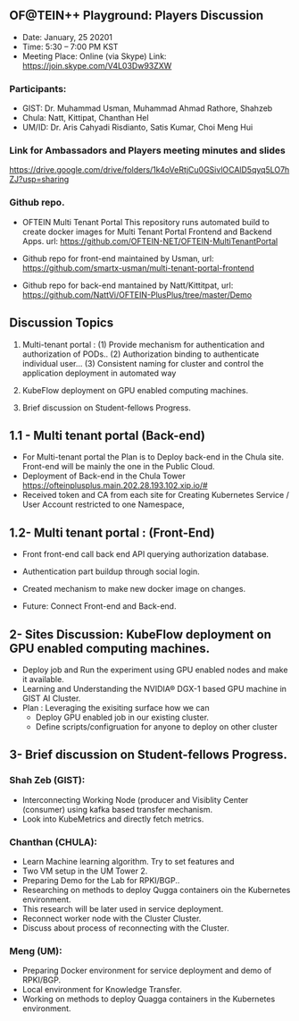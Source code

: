 ## OF@TEIN++ Playground: Players Discussion

* Date: January, 25 20201
* Time: 5:30 – 7:00 PM KST
* Meeting Place: Online (via Skype)
Link: https://join.skype.com/V4L03Dw93ZXW

### Participants:

*	GIST: 		Dr. Muhammad Usman, Muhammad Ahmad Rathore, Shahzeb
* Chula:    Natt, Kittipat,  Chanthan Hel
*	UM/ID: 		Dr. Aris Cahyadi Risdianto, Satis Kumar, Choi Meng Hui


### Link for Ambassadors and Players meeting minutes and slides
https://drive.google.com/drive/folders/1k4oVeRtjCu0GSivlOCAlD5qyq5LO7hZJ?usp=sharing
###  Github repo. 
	
* OFTEIN Multi Tenant Portal
This repository runs automated build to create docker images for Multi Tenant Portal Frontend and Backend Apps.
url: https://github.com/OFTEIN-NET/OFTEIN-MultiTenantPortal

* Github repo for front-end maintained by Usman, url: https://github.com/smartx-usman/multi-tenant-portal-frontend

* Github repo for back-end  mantained by Natt/Kittitpat, url: https://github.com/NattVi/OFTEIN-PlusPlus/tree/master/Demo

## Discussion Topics

1. Multi-tenant portal : 
  (1) Provide mechanism for authentication and authorization of PODs..
  (2) Authorization binding to authenticate individual user...
  (3) Consistent naming for cluster and control the application deployment in automated way

1.  KubeFlow deployment on GPU enabled computing machines.

1. Brief discussion on Student-fellows Progress.


## 1.1 - Multi tenant portal (Back-end)
* For Multi-tenant portal the Plan is to Deploy back-end in the Chula site. Front-end will be mainly the one in the Public Cloud. 
* Deployment of Back-end in the Chula Tower
https://ofteinplusplus.main.202.28.193.102.xip.io/#
* Received token and CA from each site for Creating Kubernetes Service / User Account restricted to one Namespace, 
## 1.2- Multi tenant portal : (Front-End)
* Front front-end call back end API querying authorization database.
* Authentication part buildup through social login.
* Created mechanism to make new docker image on changes.

* Future: Connect Front-end and Back-end. 

## 2- Sites Discussion:  KubeFlow deployment on GPU enabled computing machines.
* Deploy job and Run the experiment using GPU enabled nodes and make it available.
* Learning and Understanding the NVIDIA® DGX-1 based GPU machine in GIST AI Cluster. 
* Plan :  Leveraging the exisiting surface how we can
  - Deploy GPU enabled job in our existing cluster.
  - Define scripts/configruation for anyone to deploy on other cluster
  
## 3- Brief discussion on Student-fellows Progress.
### Shah Zeb (GIST): 
* Interconnecting Working Node (producer and Visiblity Center (consumer) using kafka based transfer mechanism.
* Look into KubeMetrics and directly fetch metrics.

### Chanthan (CHULA): 
* Learn Machine learning algorithm. Try to set features and 
* Two VM setup in the UM Tower 2. 
* Preparing Demo for the Lab for RPKI/BGP..
* Researching on methods to deploy Qugga containers oin the Kubernetes environment.
* This research will be later used in service deployment.
* Reconnect worker node with the Cluster Cluster.
* Discuss about process of reconnecting with the Cluster. 
### Meng (UM): 
*  Preparing Docker environment for service deployment and   demo of RPKI/BGP.
* Local environment for Knowledge Transfer.
* Working on methods to deploy Quagga containers in the Kubernetes environment. 





